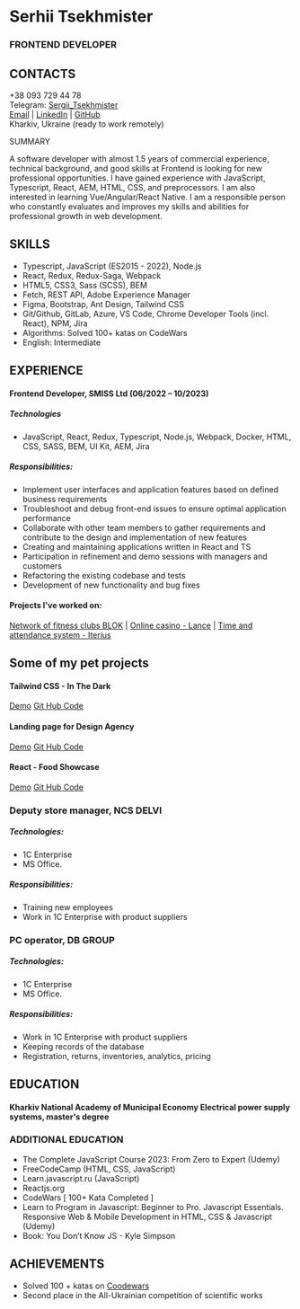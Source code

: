 # Serhii Tsekhmister

### FRONTEND DEVELOPER

## CONTACTS

+38 093 729 44 78\
Telegram: [Sergii_Tsekhmister](https://t.me/Sergii_Tsekhmister)\
[Email](serhiitsekhmister@gmail.com) | [LinkedIn](https://www.linkedin.com/in/serhii-tsekhmister-2b45481a8/) | [GitHub](https://github.com/Tsekhmister)\
Kharkiv, Ukraine (ready to work remotely)

SUMMARY

A software developer with almost 1.5 years of commercial experience, technical background, and good skills at Frontend is looking for new professional opportunities. I have gained experience with JavaScript, Typescript, React, AEM, HTML, CSS, and preprocessors. I am also interested in learning Vue/Angular/React Native. I am a responsible person who constantly evaluates and improves my skills and abilities for professional growth in web development.

## SKILLS

- Typescript, JavaScript (ES2015 - 2022), Node.js
- React, Redux, Redux-Saga, Webpack
- HTML5, CSS3, Sass (SCSS), BEM
- Fetch, REST API, Adobe Experience Manager
- Figma, Bootstrap, Ant Design, Tailwind CSS
- Git/Github, GitLab, Azure, VS Code, Chrome Developer Tools (incl. React), NPM, Jira
- Algorithms: Solved 100+ katas on CodeWars
- English: Intermediate

## EXPERIENCE

#### Frontend Developer, SMISS Ltd (06/2022 – 10/2023)

##### Technologies

- JavaScript, React, Redux, Typescript, Node.js, Webpack, Docker, HTML, CSS, SASS, BEM, UI Kit, AEM, Jira

##### Responsibilities:

- Implement user interfaces and application features based on defined business requirements
- Troubleshoot and debug front-end issues to ensure optimal application performance
- Collaborate with other team members to gather requirements and contribute to the design and implementation of new features
- Creating and maintaining applications written in React and TS
- Participation in refinement and demo sessions with managers and customers
- Refactoring the existing codebase and tests
- Development of new functionality and bug fixes

#### Projects I've worked on:

[Network of fitness clubs BLOK](https://www.bloklondon.com/) | [Online casino - Lance](https://www.lancebetting.com/home#/) | [Time and attendance system - Iterius](https://iterius.com/home)

## Some of my pet projects

#### Tailwind CSS - In The Dark

[Demo](https://tsekhmister.github.io/InTheDark/)
[Git Hub Code](https://github.com/Tsekhmister/InTheDark)

#### Landing page for Design Agency

[Demo](https://tsekhmister.github.io/design-agency/)
[Git Hub Code](https://github.com/Tsekhmister/design-agency)

#### React - Food Showcase

[Demo](https://tsekhmister.github.io/react_food/)
[Git Hub Code](https://github.com/Tsekhmister/react_food)

### Deputy store manager, NCS DELVI

##### Technologies:

- 1C Enterprise
- MS Office.

##### Responsibilities:

- Training new employees
- Work in 1C Enterprise with product suppliers

### PC operator, DB GROUP

##### Technologies:

- 1C Enterprise
- MS Office.

##### Responsibilities:

- Work in 1C Enterprise with product suppliers
- Keeping records of the database
- Registration, returns, inventories, analytics, pricing

## EDUCATION

#### Kharkiv National Academy of Municipal Economy Electrical power supply systems, master's degree

### ADDITIONAL EDUCATION

- The Complete JavaScript Course 2023: From Zero to Expert (Udemy)
- FreeCodeCamp (HTML, CSS, JavaScript)
- Learn.javascript.ru (JavaScript)
- Reactjs.org
- CodeWars [ 100+ Kata Completed ]
- Learn to Program in Javascript: Beginner to Pro. Javascript Essentials. Responsive Web & Mobile Development in HTML, CSS & Javascript (Udemy)
- Book: You Don’t Know JS - Kyle Simpson

## ACHIEVEMENTS

- Solved 100 + katas on [Coodewars](https://www.codewars.com/users/Tsekhmister)
- Second place in the All-Ukrainian competition of scientific works
